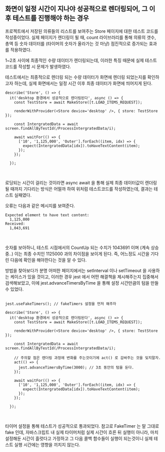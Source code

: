 ## 화면이 일정 시간이 지나야 성공적으로 렌더링되어, 그 이후 테스트를 진행해야 하는 경우

프로젝트에서 저장된 의류들의 리스트를 보여주는 Store 페이지에 대한 테스트 코드를 작성중이었다. 실제 페이지가 렌더링이 될 때, count 라이브러리를 통해 의류의 갯수, 총액 등 숫자 데이터를 (타이머의 숫자가 올라가는 것 마냥) 점진적으로 증가되는 효과를 적용하였다. <br />

1~2초 사이에 최종적인 수량 데이터가 렌더링되는데, 이러한 특징 때문에 실제 테스트 코드를 작성할 시 문제가 발생하였다. <br />

테스트에서는 최종적으로 렌더링 되는 수량 데이터가 화면에 렌더링 되었는지를 확인하고자 하는데, 실제 화면에서는 일정 시간 이후 최종 데이터가 화면에 띄어지게 된다. <br />

```tsx
describe('Store', () => {
  it('desktop 환경에서 성공적으로 렌더링된다', async () => {
    const TestStore = await MakeStore([t.LOAD_ITEMS_REQUEST]);

    renderWithProvider(<Store device='desktop' />, { store: TestStore });

    const IntergratedData = await screen.findAllByTestId(/ProcessIntergratedData/i);

    await waitFor(() => {
      ['10', '1,125,000', 'Outer'].forEach((item, idx) => {
        expect(IntergratedData[idx]).toHaveTextContent(item);
      });
    });

  });

```

<br />

로딩되는 시간이 걸리는 것이라면 async await 을 통해 실제 최종 데이터값이 렌더링 될 때까지 기다리는 방식은 어떨까 하여 위처럼 테스트코드를 작성하였는데, 결과는 테스트 실패였다. <br />

오류는 다음과 같은 메시지를 보여준다. <br />

```
Expected element to have text content:
  1,125,000
Received:
  1,043,691
```

<br />

숫자를 보아하니, 테스트 시점에서의 CountUp 되는 수치가 1043691 이며 (계속 상승중..) 이는 최종 수치인 1125000 과의 차이점을 보이게 된다. 즉, 어느정도 시간을 기다린 다음에 확인을 해야한다는 것을 알 수 있다. <br />

방법을 찾아보다가 분명 어떠한 페이지에서는 setInterval 이나 setTimeout 을 사용하는 케이스가 있을 것이고, 이러한 경우 jest 에서 어떤 해결책을 제시해주는지 집중해서 검색해보았고, 이에 jest.advanceTimersByTime 을 통해 설정 시간만큼의 텀을 만들 수 있었다. <br />

```tsx

jest.useFakeTimers(); // fakeTimers 설정을 먼저 해주자

describe('Store', () => {
  it('desktop 환경에서 성공적으로 렌더링된다', async () => {
    const TestStore = await MakeStore([t.LOAD_ITEMS_REQUEST]);

    renderWithProvider(<Store device='desktop' />, { store: TestStore });

    const IntergratedData = await screen.findAllByTestId(/ProcessIntergratedData/i);

    // 주의할 점은 렌더링 과정에 변화를 주는것이기에 act() 로 감싸주는 것을 잊지말자.
    act(() => {
      jest.advanceTimersByTime(3000); // 3초 동안의 텀을 둔다.
    });

    await waitFor(() => {
      ['10', '1,125,000', 'Outer'].forEach((item, idx) => {
        expect(IntergratedData[idx]).toHaveTextContent(item);
      });
    });

  });

```

<br />

타이머 설정을 통해 테스트가 성공적으로 통과되었다. 참고로 FakeTimer 는 말 그대로 fake 인데, 자바스크립트 내 실제 타이머처럼 실제 시간이 흐른 뒤 실행이 아니라, 마치 설정해둔 시간이 흘럿다고 가정하고 그 다음 콜백 함수들이 실행이 되는것이니 실제 테스트 실행 시간에는 영향을 끼치지 않는다.
